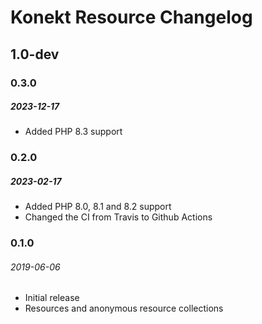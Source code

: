 # Konekt Resource Changelog

## 1.0-dev

### 0.3.0
##### 2023-12-17

- Added PHP 8.3 support

### 0.2.0
##### 2023-02-17

- Added PHP 8.0, 8.1 and 8.2 support
- Changed the CI from Travis to Github Actions

### 0.1.0
###### 2019-06-06

- Initial release
- Resources and anonymous resource collections
